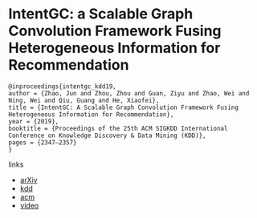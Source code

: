 # IntentGC: a Scalable Graph Convolution Framework Fusing Heterogeneous Information for Recommendation

```
@inproceedings{intentgc_kdd19,
author = {Zhao, Jun and Zhou, Zhou and Guan, Ziyu and Zhao, Wei and Ning, Wei and Qiu, Guang and He, Xiaofei},
title = {IntentGC: A Scalable Graph Convolution Framework Fusing Heterogeneous Information for Recommendation},
year = {2019},
booktitle = {Proceedings of the 25th ACM SIGKDD International Conference on Knowledge Discovery & Data Mining (KDD)},
pages = {2347–2357}
}
```

links
- [arXiv](https://arxiv.org/abs/1907.12377)
- [kdd](https://www.kdd.org/kdd2019/accepted-papers/view/intentgc-a-scalable-graph-convolution-framework-fusing-heterogeneous-inform)
- [acm](https://dl.acm.org/doi/10.1145/3292500.3330686)
- [video](https://www.youtube.com/watch?v=1Cr8PcwSijQ)
